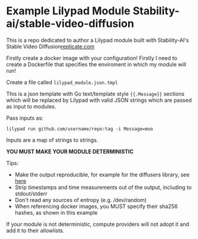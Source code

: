 # Example Lilypad Module Stability-ai/stable-video-diffusion

This is a repo dedicated to author a Lilypad module built with Stability-AI's Stable Video Diffusion[replicate.com](https://replicate.com/stability-ai/stable-video-diffusion)

Firstly create a docker image with your configuration! Firstly I need to create a Dockerfile that specifies the enviroment in which my module will run! 

Create a file called `lilypad_module.json.tmpl`

This is a json template with Go text/template style `{{.Message}}` sections which will be replaced by Lilypad with valid JSON strings which are passed as input to modules.

Pass inputs as:

```
lilypad run github.com/username/repo:tag -i Message=moo
```

Inputs are a map of strings to strings.

**YOU MUST MAKE YOUR MODULE DETERMINISTIC**

Tips:
* Make the output reproducible, for example for the diffusers library, see [here](https://huggingface.co/docs/diffusers/using-diffusers/reproducibility)
* Strip timestamps and time measurements out of the output, including to stdout/stderr
* Don't read any sources of entropy (e.g. /dev/random)
* When referencing docker images, you MUST specify their sha256 hashes, as shown in this example

If your module is not deterministic, compute providers will not adopt it and add it to their allowlists.
